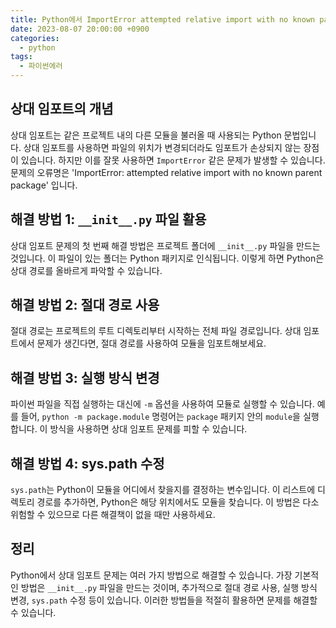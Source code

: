 ```yaml
---
title: Python에서 ImportError attempted relative import with no known parent package 문제 해결하기
date: 2023-08-07 20:00:00 +0900
categories:
  - python
tags:
  - 파이썬에러
---
```


## 상대 임포트의 개념

상대 임포트는 같은 프로젝트 내의 다른 모듈을 불러올 때 사용되는 Python 문법입니다. 상대 임포트를 사용하면 파일의 위치가 변경되더라도 임포트가 손상되지 않는 장점이 있습니다. 하지만 이를 잘못 사용하면 `ImportError` 같은 문제가 발생할 수 있습니다. 문제의 오류명은 'ImportError: attempted relative import with no known parent package' 입니다.

## 해결 방법 1: `__init__.py` 파일 활용

상대 임포트 문제의 첫 번째 해결 방법은 프로젝트 폴더에 `__init__.py` 파일을 만드는 것입니다. 이 파일이 있는 폴더는 Python 패키지로 인식됩니다. 이렇게 하면 Python은 상대 경로를 올바르게 파악할 수 있습니다.

## 해결 방법 2: 절대 경로 사용

절대 경로는 프로젝트의 루트 디렉토리부터 시작하는 전체 파일 경로입니다. 상대 임포트에서 문제가 생긴다면, 절대 경로를 사용하여 모듈을 임포트해보세요.

## 해결 방법 3: 실행 방식 변경

파이썬 파일을 직접 실행하는 대신에 `-m` 옵션을 사용하여 모듈로 실행할 수 있습니다. 예를 들어, `python -m package.module` 명령어는 `package` 패키지 안의 `module`을 실행합니다. 이 방식을 사용하면 상대 임포트 문제를 피할 수 있습니다.

## 해결 방법 4: sys.path 수정

`sys.path`는 Python이 모듈을 어디에서 찾을지를 결정하는 변수입니다. 이 리스트에 디렉토리 경로를 추가하면, Python은 해당 위치에서도 모듈을 찾습니다. 이 방법은 다소 위험할 수 있으므로 다른 해결책이 없을 때만 사용하세요.

## 정리

Python에서 상대 임포트 문제는 여러 가지 방법으로 해결할 수 있습니다. 가장 기본적인 방법은 `__init__.py` 파일을 만드는 것이며, 추가적으로 절대 경로 사용, 실행 방식 변경, `sys.path` 수정 등이 있습니다. 이러한 방법들을 적절히 활용하면 문제를 해결할 수 있습니다.